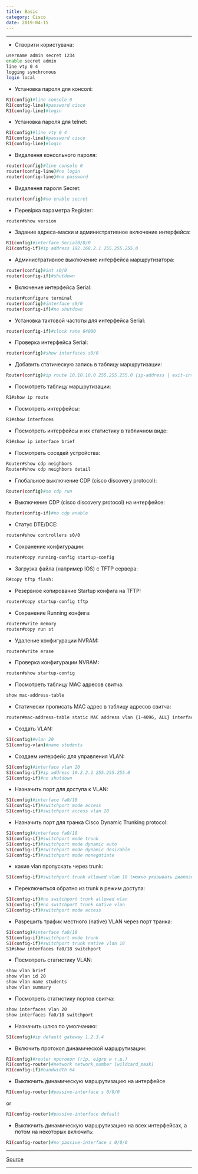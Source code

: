 ```yaml
---
title: Basic
category: Cisco
date: 2019-04-15
---
```


-----

* Створити користувача:
```bash
username admin secret 1234
enable secret admin
line vty 0 4
logging synchronous
login local
```

* Установка пароля для консолі:
```bash
R1(config)#line console 0
R1(config-line)#password cisco
R1(config-line)#login
```

* Установка пароля для telnet:
```bash
R1(config)#line vty 0 4
R1(config-line)#password cisco
R1(config-line)#login
```

* Видалення консольного пароля:
```bash
router(config)#line console 0
router(config-line)#no login
router(config-line)#no password
```

* Видалення пароля Secret:
```bash
router(config)#no enable secret
```

* Перевірка параметра Register:
```bash
router#show version
```

* Задание адреса-маски и административное включение интерфейса:
```bash
R1(config)#interface Serial0/0/0
R1(config-if)#ip address 192.168.2.1 255.255.255.0
```

* Административное выключение интерфейса маршрутизатора:
```bash
router(config)#int s0/0
router(config-if)#shutdown
```

* Включение интерфейса Serial:
```bash
router#configure terminal
router(config)#interface s0/0
router(config-if)#no shutdown
```

* Установка тактовой частоты для интерфейса Serial:
```bash
router(config-if)#clock rate 64000
```

* Проверка интерфейса Serial:
```bash
router(config)#show interfaces s0/0
```

* Добавить статическую запись в таблицу маршрутизации:
```bash
Router(config)#ip route 10.10.10.0 255.255.255.0 {ip-address | exit-interface }
```

* Посмотреть таблицу маршрутизации:
```bash
R1#show ip route
```

* Посмотреть интерфейсы:
```bash
R1#show interfaces
```

* Посмотреть интерфейсы и их статистику в табличном виде:
```bash
R1#show ip interface brief
```

* Посмотреть соседей устройства:
```bash
Router#show cdp neighbors
Router#show cdp neighbors detail
```

* Глобальное выключение CDP (cisco discovery protocol):
```bash
Router(config)#no cdp run
```

* Выключение CDP (cisco discovery protocol) на интерфейсе:
```bash
Router(config-if)#no cdp enable
```

* Статус DTE/DCE:
```bash
router#show controllers s0/0
```

* Сохранение конфигурации:
```bash
router#copy running-config startup-config
```

* Загрузка файла (например IOS) с TFTP сервера:
```bash
R#copy tftp flash:
```

* Резервное копирование Startup конфига на TFTP:
```bash
router#copy startup-config tftp
```

* Сохранение Running конфига:
```bash
router#write memory
router#copy run st
```

* Удаление конфигурации NVRAM:
```bash
router#write erase
```

* Проверка конфигурации NVRAM:
```bash
router#show startup-config
```

* Посмотреть таблицу MAC адресов свитча:
```bash
show mac-address-table
```

* Статически прописать MAC адрес в таблицу адресов свитча:
```bash
router#mac-address-table static MAC address vlan {1-4096, ALL} interface interface-id command
```

* Создать VLAN:
```bash
S1(config)#vlan 20
S1(config-vlan)#name students
```

* Создаем интерфейс для управления VLAN:
```bash
S1(config)#interface vlan 20
S1(config-if)#ip address 10.2.2.1 255.255.255.0
S1(config-if)#no shutdown
```

* Назначить порт для доступа к VLAN:
```bash
S1(config)#interface fa0/18
S1(config-if)#switchport mode access
S1(config-if)#switchport access vlan 20
```

* Назначить порт для транка Cisco Dynamic Trunking protocol:
```bash
S1(config)#interface fa0/18
S1(config-if)#switchport mode trunk
S1(config-if)#switchport mode dynamic auto
S1(config-if)#switchport mode dynamic desirable
S1(config-if)#switchport mode nonegotiate
```

* какие vlan пропускать через trunk:
```bash
S1(config-if)#switchport trunk allowed vlan 18 (можно указывать диапазоны или all)
```

* Переключиться обратно из trunk в режим доступа:
```bash
S1(config-if)#no switchport trunk allowed vlan
S1(config-if)#no switchport trunk native vlan
S1(config-if)#switchport mode access
```

* Разрешить трафик местного (native) VLAN через порт транка:
```bash
S1(config)#interface fa0/18
S1(config-if)#switchport mode trunk
S1(config-if)#switchport trunk native vlan 18
S1#show interfaces fa0/18 switchport
```

* Посмотреть статистику VLAN:
```bash
show vlan brief
show vlan id 20
show vlan name students
show vlan summary
```

* Посмотреть статистику портов свитча:
```bash
show interfaces vlan 20
show interfaces fa0/18 switchport
```

* Назначить шлюз по умолчанию:
```bash
S1(config)#ip default gateway 1.2.3.4
```

* Включить протокол динамической маршрутизации:
```bash
R1(config)#router протокол (rip, eigrp и т.д.)
R1(config-router)#network network_number [wildcard_mask]
R1(config-if)#bandwidth 64
```

* Выключить динамическую маршрутизацию на интерфейсе
```bash
R1(config-router)#passive-interface s 0/0/0 
```
or

```bash
R1(config-router)#passive-interface default
```

* Выключить динамическую маршрутизацию на всех интерфейсах, а потом на некоторых включить:
```bash
R1(config-router)#no passive-interface s 0/0/0
```

-----

[Source](http://network.xsp.ru/4_10.php)

-----